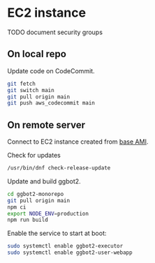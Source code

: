 # EC2 instance

TODO document security groups

## On local repo

Update code on CodeCommit.

```sh
git fetch
git switch main
git pull origin main
git push aws_codecommit main
```

## On remote server

Connect to EC2 instance created from [base AMI](./ec2-base-ami.md).

Check for updates

```sh
/usr/bin/dnf check-release-update
```

Update and build ggbot2.

```sh
cd ggbot2-monorepo
git pull origin main
npm ci
export NODE_ENV=production
npm run build
```

Enable the service to start at boot:

```sh
sudo systemctl enable ggbot2-executor
sudo systemctl enable ggbot2-user-webapp
```

